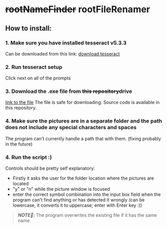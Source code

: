 # ~~rootNameFinder~~ rootFileRenamer

## How to install:

### 1. Make sure you have installed tesseract v5.3.3
Can be downloaded from this link: [download tesseract](https://digi.bib.uni-mannheim.de/tesseract/tesseract-ocr-w64-setup-5.3.3.20231005.exe) <!--{:target="_blank"}-->

### 2. Run tesseract setup
Click next on all of the prompts

### 3. Download the .exe file from ~~this repository~~drive
[link to the file](https://drive.google.com/file/d/1Bng2jYmbb5rFycDoCGr7fWBjbaGMldYA/view?usp=sharing)
The file is safe for downloading.
Source code is available in this repository.

### 4. Make sure the pictures are in a separate folder and the path does not include any special characters and spaces
The program can't currently handle a path that with them. (fixing probably in the future)

### 4. Run the script :)
Controls should be pretty self explanatory:
- Firstly it asks the user for the folder location where the pictures are located
- "y" or "n" while the picture window is focused
- enter the correct symbol combination into the input box field when the program can't find anything or has detected it wrongly
(can be lowercase, it converts it to uppercase; enter with Enter key :))
> **_NOTE📝:_**  The program overwrites the existing file if it has the same name
